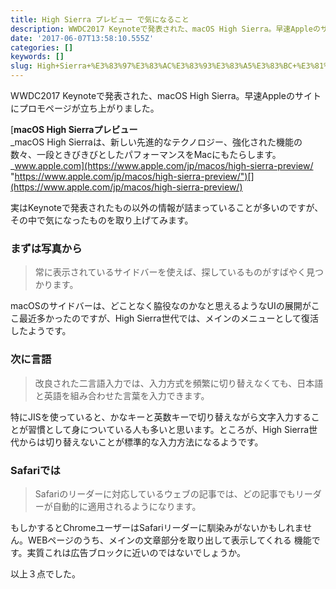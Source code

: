 ```yaml
---
title: High Sierra プレビュー で気になること
description: WWDC2017 Keynoteで発表された、macOS High Sierra。早速Appleのサイトにプロモページが立ち上がりました。
date: '2017-06-07T13:58:10.555Z'
categories: []
keywords: []
slug: High+Sierra+%E3%83%97%E3%83%AC%E3%83%93%E3%83%A5%E3%83%BC+%E3%81%A7%E6%B0%97%E3%81%AB%E3%81%AA%E3%82%8B%E3%81%93%E3%81%A8
---
```

WWDC2017 Keynoteで発表された、macOS High Sierra。早速Appleのサイトにプロモページが立ち上がりました。

[**macOS High Sierraプレビュー**  
_macOS High Sierraは、新しい先進的なテクノロジー、強化された機能の数々、一段ときびきびとしたパフォーマンスをMacにもたらします。_www.apple.com](https://www.apple.com/jp/macos/high-sierra-preview/ "https://www.apple.com/jp/macos/high-sierra-preview/")[](https://www.apple.com/jp/macos/high-sierra-preview/)

実はKeynoteで発表されたもの以外の情報が詰まっていることが多いのですが、その中で気になったものを取り上げてみます。

### まずは写真から

> 常に表示されているサイドバーを使えば、探しているものがすばやく見つかります。

macOSのサイドバーは、どことなく脇役なのかなと思えるようなUIの展開がここ最近多かったのですが、High Sierra世代では、メインのメニューとして復活したようです。

### 次に言語

> 改良された二言語入力では、入力方式を頻繁に切り替えなくても、日本語と英語を組み合わせた言葉を入力できます。

特にJISを使っていると、かなキーと英数キーで切り替えながら文字入力することが習慣として身についている人も多いと思います。ところが、High Sierra世代からは切り替えないことが標準的な入力方法になるようです。

### Safariでは

> Safariのリーダーに対応しているウェブの記事では、どの記事でもリーダーが自動的に適用されるようになります。

もしかするとChromeユーザーはSafariリーダーに馴染みがないかもしれません。WEBページのうち、メインの文章部分を取り出して表示してくれる 機能です。実質これは広告ブロックに近いのではないでしょうか。

以上３点でした。
